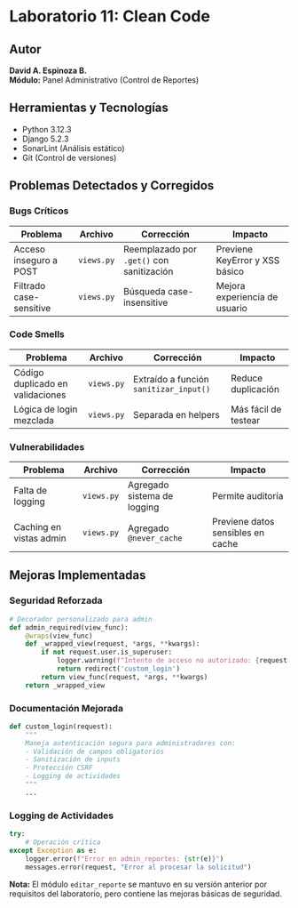 # Laboratorio 11: Clean Code

## Autor
**David A. Espinoza B.**  
**Módulo:** Panel Administrativo (Control de Reportes)

## Herramientas y Tecnologías
- Python 3.12.3
- Django 5.2.3
- SonarLint (Análisis estático)
- Git (Control de versiones)

## Problemas Detectados y Corregidos

### Bugs Críticos
| Problema | Archivo | Corrección | Impacto |
|----------|---------|------------|---------|
| Acceso inseguro a POST | `views.py` | Reemplazado por `.get()` con sanitización | Previene KeyError y XSS básico |
| Filtrado case-sensitive | `views.py` | Búsqueda case-insensitive | Mejora experiencia de usuario |

### Code Smells
| Problema | Archivo | Corrección | Impacto |
|----------|---------|------------|---------|
| Código duplicado en validaciones | `views.py` | Extraído a función `sanitizar_input()` | Reduce duplicación |
| Lógica de login mezclada | `views.py` | Separada en helpers | Más fácil de testear |

### Vulnerabilidades
| Problema | Archivo | Corrección | Impacto |
|----------|---------|------------|---------|
| Falta de logging | `views.py` | Agregado sistema de logging | Permite auditoría |
| Caching en vistas admin | `views.py` | Agregado `@never_cache` | Previene datos sensibles en cache |

## Mejoras Implementadas

### Seguridad Reforzada
```python
# Decorador personalizado para admin
def admin_required(view_func):
    @wraps(view_func)
    def _wrapped_view(request, *args, **kwargs):
        if not request.user.is_superuser:
            logger.warning(f"Intento de acceso no autorizado: {request.user}")
            return redirect('custom_login')
        return view_func(request, *args, **kwargs)
    return _wrapped_view
```

### Documentación Mejorada
```python
def custom_login(request):
    """
    Maneja autenticación segura para administradores con:
    - Validación de campos obligatorios
    - Sanitización de inputs
    - Protección CSRF
    - Logging de actividades
    """
    ...
```

### Logging de Actividades
```python
try:
    # Operación crítica
except Exception as e:
    logger.error(f"Error en admin_reportes: {str(e)}")
    messages.error(request, "Error al procesar la solicitud")
```

**Nota:** El módulo `editar_reporte` se mantuvo en su versión anterior por requisitos del laboratorio, pero contiene las mejoras básicas de seguridad.